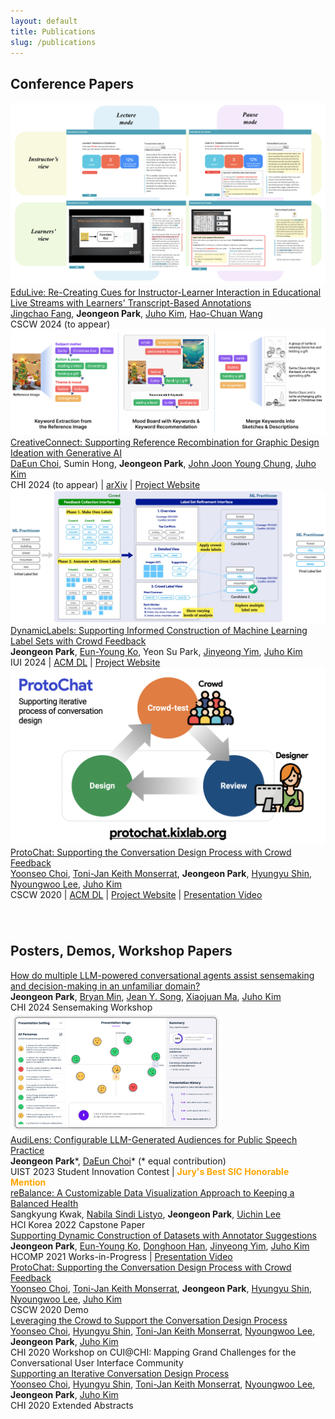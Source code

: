 ```yaml
---
layout: default
title: Publications
slug: /publications
---
```


<h2>Conference Papers</h2>

<div class="pub-container">
    <div class="pub-teaser-image">
        <img class="img-shadow" src="./assets/img/teaser/edulive-teaser.png" />
    </div>
    <div class="pub-contents" id="edulive">
        <a id="blue-bg" class="pub-title" href="" >EduLive: Re-Creating Cues for Instructor-Learner Interaction in Educational Live Streams with Learners' Transcript-Based Annotations</a> <br/>
        <a class="collaborator" href="https://jc-fang.github.io/" >Jingchao Fang</a>, <b class="pub-me">Jeongeon Park</b>, <a class="collaborator" href="https://juhokim.com/" >Juho Kim</a>, <a class="collaborator" href="http://www.haochuanwang.info/" >Hao-Chuan Wang</a> <br>
        <span class="pub-venue">  CSCW 2024 (to appear) </span>
    </div>
</div>

<div class="pub-container">
    <div class="pub-teaser-image">
        <img class="img-shadow" src="./assets/img/teaser/creativeconnect-teaser.png" />
    </div>
    <div class="pub-contents" id="creative-connect">
        <a id="blue-bg" class="pub-title" href="./assets/pdf/papers/chi24-creativeconnect.pdf" >CreativeConnect: Supporting Reference Recombination for Graphic Design Ideation with Generative AI</a> <br/>
        <a class="collaborator" href="https://daeunchoi.com/" >DaEun Choi</a>, Sumin Hong, <b class="pub-me">Jeongeon Park</b>, <a class="collaborator" href="https://johnr0.github.io/" >John Joon Young Chung</a>, <a class="collaborator" href="https://juhokim.com/" >Juho Kim</a> <br>
        <span class="pub-venue">  CHI 2024 (to appear) </span> | <a id="plain-bg" href="https://arxiv.org/abs/2312.11949" >arXiv</a> | <a id="plain-bg" href="http://creativeconnect.kixlab.org/" >Project Website</a> 
    </div>
</div>

<div class="pub-container" >
    <div class="pub-teaser-image">
            <img class="img-shadow" src="./assets/img/teaser/dynamiclabels-teaser.jpg"/>
    </div>
    <div class="pub-contents" id="dynamic-labels">
        <a id="blue-bg" class="pub-title" href="./assets/pdf/papers/iui24-dynamiclabels.pdf" >DynamicLabels: Supporting Informed Construction of Machine Learning Label Sets with Crowd Feedback</a> <br/>
        <b class="pub-me">Jeongeon Park</b>, <a class="collaborator" href="https://eunyoungko.com/" >Eun-Young Ko</a>, Yeon Su Park, <a class="collaborator" href="https://scholar.google.co.kr/citations?hl=en&user=UltFXK0AAAAJ" >Jinyeong Yim</a>, <a class="collaborator" href="https://juhokim.com/" >Juho Kim</a> <br>
        <span class="pub-venue"> IUI 2024 </span> | <a id="plain-bg" href="https://dl.acm.org/doi/10.1145/3640543.3645157" >ACM DL</a> | <a id="plain-bg" href="http://dynamiclabels.kixlab.org/" >Project Website</a> 
    </div>
</div>

<div class="pub-container">
    <div class="pub-teaser-image">
            <img class="img-shadow" src="./assets/img/teaser/protochat-teaser.jpeg"/>
    </div>
    <div class="pub-contents">
        <a id="blue-bg" class="pub-title" href="./assets/pdf/papers/cscw20-protochat.pdf" >ProtoChat: Supporting the Conversation Design Process with Crowd Feedback</a> <br/>
        <a class="collaborator" href="https://www.yoonseochoi.com/" >Yoonseo Choi</a>, <a class="collaborator" href="https://www.linkedin.com/in/tjmonsi/" >Toni-Jan Keith Monserrat</a>, <b class="pub-me">Jeongeon Park</b>, <a class="collaborator" href="https://hyungyu.com/" >Hyungyu Shin</a>, <a class="collaborator" href="https://scholar.google.com/citations?user=nXhihPQAAAAJ" >Nyoungwoo Lee</a>, <a class="collaborator" href="https://juhokim.com/" >Juho Kim</a> <br>
        <span class="pub-venue"> CSCW 2020 </span>| <a id="plain-bg" href="https://dl.acm.org/doi/10.1145/3432924" >ACM DL</a> | <a id="plain-bg" href="http://protochat.kixlab.org/" >Project Website</a> | <a id="plain-bg" href="https://www.youtube.com/watch?v=oIBt3EkH-eE" >Presentation Video</a> 
    </div>
</div>

<div style="height: 20px"></div>

<!-- <h2>Preprints</h2>
<div class="pub-container">
    <div class="pub-teaser-image">
        <img class="img-shadow" src="./assets/img/teaser/choicemates-teaser.jpg" />
    </div>
    <div class="pub-contents">
        <a id="blue-bg" class="pub-title" href="https://arxiv.org/abs/2310.01331">ChoiceMates: Supporting Unfamiliar Online Decision-Making with Multi-Agent Conversational Interactions</a> <br/>
        <b class="pub-me">Jeongeon Park</b>, <a class="collaborator" href="https://bryanmin.me/">Bryan Min</a>, <a class="collaborator" href="https://www.cse.ust.hk/~mxj/">Xiaojuan Ma</a>, <a class="collaborator" href="https://juhokim.com/">Juho Kim</a> <br>
        <span class="pub-venue">arXiv 2023 (October 2023) </span>
    </div>
</div> -->



<div style="height: 20px"></div>

<h2>Posters, Demos, Workshop Papers</h2>
<div class="pub-container">
    <div class="pub-contents">
        <a id="blue-bg" class="pub-title" href="./assets/pdf/posters/chi24-sensemaking-choicmates.pdf" >How do multiple LLM-powered conversational agents assist sensemaking and decision-making in an unfamiliar domain?</a> <br/>
        <b class="pub-me">Jeongeon Park</b>, <a class="collaborator" href="https://bryanmin.me/">Bryan Min</a>, <a class="collaborator" href="https://jyskwon.github.io/">Jean Y. Song</a>, <a class="collaborator" href="https://www.cse.ust.hk/~mxj/">Xiaojuan Ma</a>, <a class="collaborator" href="https://juhokim.com/">Juho Kim</a> <br>
        <span class="pub-venue"> CHI 2024 Sensemaking Workshop </span>
    </div>
</div>

<div class="pub-container">
    <div class="pub-teaser-image">
        <img class="img-shadow" src="./assets/img/teaser/audilens-teaser.jpg" />
    </div>
    <div class="pub-contents">
        <a id="blue-bg" class="pub-title" href="https://dl.acm.org/doi/10.1145/3586182.3625114" >AudiLens: Configurable LLM-Generated Audiences for Public Speech Practice</a> <br/>
        <b class="pub-me">Jeongeon Park</b>*, <a class="collaborator" href="https://daeunchoi.com/" >DaEun Choi</a>* (* equal contribution) <br>
        <span class="pub-venue">UIST 2023 Student Innovation Contest |</span> <b style="color:orange;margin:5px 0 0;">Jury's Best SIC Honorable Mention </b>
    </div>
</div>

<div class="pub-container">
    <div class="pub-contents">
        <a id="blue-bg" class="pub-title" href="./assets/pdf/posters/hcikorea22-rebalance-capstone.pdf" >reBalance: A Customizable Data Visualization Approach to Keeping a Balanced Health</a> <br/>
        Sangkyung Kwak, <a class="collaborator" href="https://wulanfrom-design.netlify.app/" >Nabila Sindi Listyo</a>, <b class="pub-me">Jeongeon Park</b>, <a class="collaborator" href="https://scholar.google.co.kr/citations?user=Sc2pBzYAAAAJ" >Uichin Lee</a> <br>
        <span class="pub-venue"> HCI Korea 2022 Capstone Paper </span>
    </div>
</div>

<div class="pub-container">
    <div class="pub-contents">
        <!-- <a id="blue-bg" class="pub-title" href="https://www.humancomputation.com/assets/wips_demos/HCOMP_2021_paper_97.pdf">Supporting Dynamic Construction of Datasets with Annotator Suggestions</a> <br/> -->
        <a id="blue-bg" class="pub-title" href="https://kixlab.github.io/website-files/2021/hcomp2021-wip-dynamiclabels-paper.pdf">Supporting Dynamic Construction of Datasets with Annotator Suggestions</a> <br/>
        <b class="pub-me">Jeongeon Park</b>, <a class="collaborator" href="https://eunyoungko.com/">Eun-Young Ko</a>, <a class="collaborator" href="https://scholar.google.com/citations?user=aVnLn_IAAAAJ&hl=en">Donghoon Han</a>, <a class="collaborator" href="https://scholar.google.co.kr/citations?hl=en&user=UltFXK0AAAAJ">Jinyeong Yim</a>, <a class="collaborator" href="https://juhokim.com/">Juho Kim</a> <br>
        <span class="pub-venue"> HCOMP 2021 Works-in-Progress </span> | <a id="plain-bg" href="https://slideslive.com/38969666">Presentation Video</a> 
    </div>
</div>

<div class="pub-container">
    <div class="pub-contents">
        <a id="blue-bg" class="pub-title" href="https://dl.acm.org/doi/10.1145/3406865.3418568">ProtoChat: Supporting the Conversation Design Process with Crowd Feedback</a> <br/>
        <a class="collaborator" href="https://www.yoonseochoi.com/">Yoonseo Choi</a>, <a class="collaborator" href="https://www.linkedin.com/in/tjmonsi/">Toni-Jan Keith Monserrat</a>, <b class="pub-me">Jeongeon Park</b>, <a class="collaborator" href="https://hyungyu.com/">Hyungyu Shin</a>, <a class="collaborator" href="https://scholar.google.com/citations?user=nXhihPQAAAAJ">Nyoungwoo Lee</a>, <a class="collaborator" href="https://juhokim.com/">Juho Kim</a> <br>
        <span class="pub-venue"> CSCW 2020 Demo </span>
    </div>
</div>

<div class="pub-container">
    <div class="pub-contents">
        <a id="blue-bg" class="pub-title" href="https://dl.acm.org/doi/10.1145/3405755.3406155">Leveraging the Crowd to Support the Conversation Design Process</a> <br/>
        <a class="collaborator" href="https://www.yoonseochoi.com/">Yoonseo Choi</a>, <a class="collaborator" href="https://hyungyu.com/">Hyungyu Shin</a>, <a class="collaborator" href="https://www.linkedin.com/in/tjmonsi/">Toni-Jan Keith Monserrat</a>, <a class="collaborator" href="https://scholar.google.com/citations?user=nXhihPQAAAAJ">Nyoungwoo Lee</a>, <b class="pub-me">Jeongeon Park</b>, <a class="collaborator" href="https://juhokim.com/">Juho Kim</a> <br>
        <span class="pub-venue"> CHI 2020 Workshop on CUI@CHI: Mapping Grand Challenges for the Conversational User Interface Community </span>
    </div>
</div>

<div class="pub-container">
    <div class="pub-contents">
        <a id="blue-bg" class="pub-title" href="https://dl.acm.org/doi/abs/10.1145/3334480.3382951">Supporting an Iterative Conversation Design Process</a> <br/>
        <a class="collaborator" href="https://www.yoonseochoi.com/">Yoonseo Choi</a>, <a class="collaborator" href="https://hyungyu.com/">Hyungyu Shin</a>, <a class="collaborator" href="https://www.linkedin.com/in/tjmonsi/">Toni-Jan Keith Monserrat</a>, <a class="collaborator" href="https://scholar.google.com/citations?user=nXhihPQAAAAJ">Nyoungwoo Lee</a>, <b class="pub-me">Jeongeon Park</b>, <a class="collaborator" href="https://juhokim.com/">Juho Kim</a> <br>
        <span class="pub-venue"> CHI 2020 Extended Abstracts </span>
    </div>
</div>
